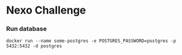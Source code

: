 # Nexo Challenge

### Run database
```shell
docker run --name some-postgres -e POSTGRES_PASSWORD=postgres -p 5432:5432 -d postgres
```